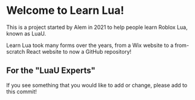 # Welcome to Learn Lua!
This is a project started by Alem in 2021 to help people learn Roblox Lua, known as LuaU.

Learn Lua took many forms over the years, from a Wix website to a from-scratch React website to now a GitHub repository!

## For the "LuaU Experts"
If you see something that you would like to add or change, please add to this commit!
